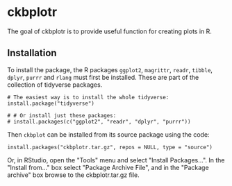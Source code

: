# ckbplotr

The goal of ckbplotr is to provide useful function for creating plots in R.

## Installation

To install the package, the
R packages `ggplot2`, `magrittr`, `readr`, `tibble`, `dplyr`, `purrr` and `rlang` must 
first be installed. These are part of the collection of tidyverse packages.
```{r, eval = FALSE}
# The easiest way is to install the whole tidyverse:
install.package("tidyverse")

# # Or install just these packages:
# install.packages(c("ggplot2", "readr", "dplyr", "purrr"))
```
Then `ckbplot` can be installed from its source package using the code:
```{r, eval = FALSE}
install.packages("ckbplotr.tar.gz", repos = NULL, type = "source")
```
Or, in RStudio, open the "Tools" menu and select "Install Packages...". In the "Install from..." box select "Package Archive File", and in the "Package archive" box browse to the ckbplotr.tar.gz file.
